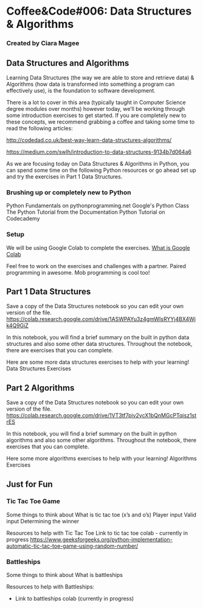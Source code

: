 # Coffee&amp;Code#006: Data Structures &amp; Algorithms
### Created by Ciara Magee

## Data Structures and Algorithms

Learning Data Structures (the way we are able to store and retrieve data) & Algorithms (how data is transformed into something a program can effectively use), is the foundation to software development.

There is a lot to cover in this area (typically taught in Computer Science degree modules over months) however today, we’ll be working through some introduction exercises to get started. If you are completely new to these concepts, we recommend grabbing a coffee and taking some time to read the following articles:

http://codedad.co.uk/best-way-learn-data-structures-algorithms/

https://medium.com/swlh/introduction-to-data-structures-9134b7d064a6
 
As we are focusing today on Data Structures & Algorithms in Python, you can spend some time on the following Python resources or go ahead set up and try the exercises in Part 1 Data Structures.
 
 
### Brushing up or completely new to Python
Python Fundamentals on pythonprogramming.net
Google's Python Class
The Python Tutorial from the Documentation
Python Tutorial on Codecademy


### Setup 
We will be using Google Colab to complete the exercises. [What is Google Colab](https://research.google.com/colaboratory/faq.html)

Feel free to work on the exercises and challenges with a partner. Paired programming in awesome. Mob programming is cool too!



## Part 1 Data Structures 
Save a copy of the Data Structures notebook so you can edit your own version of the file.
https://colab.research.google.com/drive/1ASWPAYu3z4gmWIsRYYj4BX4Wjk4Q9GiZ

In this notebook, you will find a brief summary on the built in python data structures and also some other data structures. Throughout the notebook, there are exercises that you can complete.

Here are some more data structures exercises to help with your learning!
Data Structures Exercises


## Part 2 Algorithms
Save a copy of the Data Structures notebook so you can edit your own version of the file.
https://colab.research.google.com/drive/1VT3tf7piv2ycX1bQnMGcPTqisz1strES

In this notebook, you will find a brief summary on the built in python algorithms and also some other algorithms. Throughout the notebook, there exercises that you can complete.

Here some more algorithms exercises to help with your learning!
Algorithms Exercises


## Just for Fun

### Tic Tac Toe Game
Some things to think about
What is tic tac toe (x’s and o’s)
Player input
Valid input
Determining the winner

Resources to help with Tic Tac Toe
Link to tic tac toe colab - currently in progress
https://www.geeksforgeeks.org/python-implementation-automatic-tic-tac-toe-game-using-random-number/



### Battleships
Some things to think about
What is battleships

Resources to help with Battleships:
* Link to battleships colab (currently in progress)

